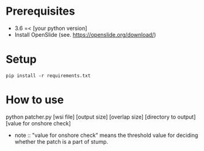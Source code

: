 # Prerequisites
- 3.6 =< [your python version]
- Install OpenSlide (see. https://openslide.org/download/)

# Setup

```
pip install -r requirements.txt
```

# How to use

python patcher.py [wsi file] [output size] [overlap size] [directory to output] [value for onshore check]

- note :: "value for onshore check" means the threshold value for deciding whether the patch is a part of stump.